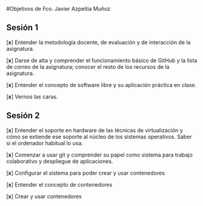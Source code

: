 #Objetivos de Fco. Javier Azpeitia Muñoz Sesión 1---------[**x**] Entender la metodología docente, de evaluación y de interacción de la asignatura.  [**x**] Darse de alta y comprender el funcionamiento básico de GitHub y la lista de correo de la asignatura; conocer el resto de los recursos de la asignatura.  [**x**] Entender el concepto de software libre y su aplicación práctica en clase.  [**x**] Vernos las caras.    Sesión 2----------[**x**] Entender el soporte en hardware de las técnicas de virtualización y cómo se extiende ese soporte al núcleo de los sistemas operativos. Saber si el ordenador habitual lo usa. [**x**] Comenzar a usar git y comprender su papel como sistema para trabajo colaborativo y despliegue de aplicaciones.  [**x**] Configurar el sistema para poder crear y usar contenedores  [**x**] Entender el concepto de contenedores  [**x**] Crear y usar contenedores